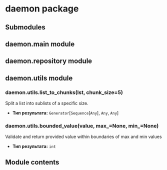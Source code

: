 # daemon package

## Submodules

## daemon.main module

## daemon.repository module

## daemon.utils module

### daemon.utils.list_to_chunks(lst, chunk_size=5)

Split a list into sublists of a specific size.

* **Тип результата:**
  `Generator`[`Sequence`[`Any`], `Any`, `Any`]

### daemon.utils.bounded_value(value, max_=None, min_=None)

Validate and return provided value within boundaries of max and min values

* **Тип результата:**
  `int`

## Module contents

